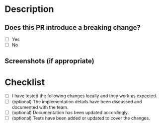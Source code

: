 <!--- Provide a general summary of your changes in the Title above, the title should be angular commit compliant https://github.com/angular/angular/blob/main/contributing-docs/commit-message-guidelines.md -->

# Description

<!--- Please link your PR to a linear issues, either manually if not done via the automated generated branch name usage -->

## Does this PR introduce a breaking change?
<!--- If yes, please add the label `💥 Breaking Change` -->

- [ ] Yes
- [ ] No

## Screenshots (if appropriate)

# Checklist

<!--- Go over all the following points, and put an `x` in all the boxes that apply. -->
<!--- If you're unsure about any of these, don't hesitate to ask. We're here to help! -->
- [ ] I have tested the following changes locally and they work as expected.
- [ ] (optional) The implementation details have been discussed and documented with the team.
- [ ] (optional) Documentation has been updated accordingly.
- [ ] (optional) Tests have been added or updated to cover the changes.
